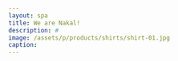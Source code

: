```yaml
---
layout: spa
title: We are Nakal!
description: #
image: /assets/p/products/shirts/shirt-01.jpg
caption:
---
```

